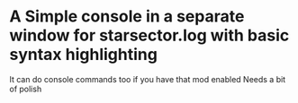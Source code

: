 # A Simple console in a separate window for starsector.log with basic syntax highlighting
It can do console commands too if you have that mod enabled
Needs a bit of polish